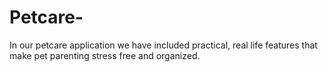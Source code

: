 # Petcare-
In our petcare application we have included practical, real life features that make pet parenting stress free and organized.
